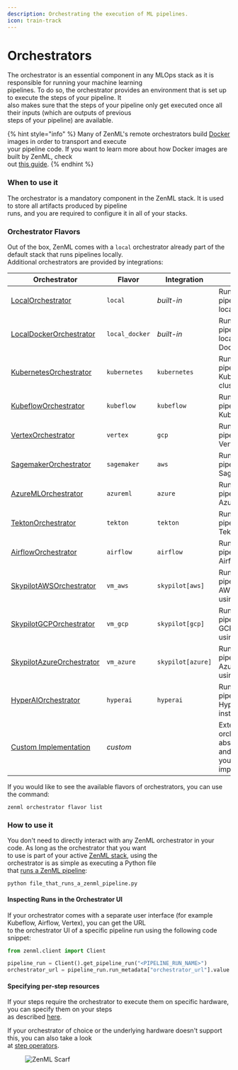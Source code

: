 ```yaml
---
description: Orchestrating the execution of ML pipelines.
icon: train-track
---
```


# Orchestrators

The orchestrator is an essential component in any MLOps stack as it is responsible for running your machine learning\
pipelines. To do so, the orchestrator provides an environment that is set up to execute the steps of your pipeline. It\
also makes sure that the steps of your pipeline only get executed once all their inputs (which are outputs of previous\
steps of your pipeline) are available.

{% hint style="info" %}
Many of ZenML's remote orchestrators build [Docker](https://www.docker.com/) images in order to transport and execute\
your pipeline code. If you want to learn more about how Docker images are built by ZenML, check\
out [this guide](../../how-to/customize-docker-builds/).
{% endhint %}

### When to use it

The orchestrator is a mandatory component in the ZenML stack. It is used to store all artifacts produced by pipeline\
runs, and you are required to configure it in all of your stacks.

### Orchestrator Flavors

Out of the box, ZenML comes with a `local` orchestrator already part of the default stack that runs pipelines locally.\
Additional orchestrators are provided by integrations:

| Orchestrator                                | Flavor         | Integration       | Notes                                                                   |
| ------------------------------------------- | -------------- | ----------------- | ----------------------------------------------------------------------- |
| [LocalOrchestrator](local.md)               | `local`        | _built-in_        | Runs your pipelines locally.                                            |
| [LocalDockerOrchestrator](local-docker.md)  | `local_docker` | _built-in_        | Runs your pipelines locally using Docker.                               |
| [KubernetesOrchestrator](kubernetes.md)     | `kubernetes`   | `kubernetes`      | Runs your pipelines in Kubernetes clusters.                             |
| [KubeflowOrchestrator](kubeflow.md)         | `kubeflow`     | `kubeflow`        | Runs your pipelines using Kubeflow.                                     |
| [VertexOrchestrator](vertex.md)             | `vertex`       | `gcp`             | Runs your pipelines in Vertex AI.                                       |
| [SagemakerOrchestrator](sagemaker.md)       | `sagemaker`    | `aws`             | Runs your pipelines in Sagemaker.                                       |
| [AzureMLOrchestrator](azureml.md)           | `azureml`      | `azure`           | Runs your pipelines in AzureML.                                         |
| [TektonOrchestrator](tekton.md)             | `tekton`       | `tekton`          | Runs your pipelines using Tekton.                                       |
| [AirflowOrchestrator](airflow.md)           | `airflow`      | `airflow`         | Runs your pipelines using Airflow.                                      |
| [SkypilotAWSOrchestrator](skypilot-vm.md)   | `vm_aws`       | `skypilot[aws]`   | Runs your pipelines in AWS VMs using SkyPilot                           |
| [SkypilotGCPOrchestrator](skypilot-vm.md)   | `vm_gcp`       | `skypilot[gcp]`   | Runs your pipelines in GCP VMs using SkyPilot                           |
| [SkypilotAzureOrchestrator](skypilot-vm.md) | `vm_azure`     | `skypilot[azure]` | Runs your pipelines in Azure VMs using SkyPilot                         |
| [HyperAIOrchestrator](hyperai.md)           | `hyperai`      | `hyperai`         | Runs your pipeline in HyperAI.ai instances.                             |
| [Custom Implementation](custom.md)          | _custom_       |                   | Extend the orchestrator abstraction and provide your own implementation |

If you would like to see the available flavors of orchestrators, you can use the command:

```shell
zenml orchestrator flavor list
```

### How to use it

You don't need to directly interact with any ZenML orchestrator in your code. As long as the orchestrator that you want\
to use is part of your active [ZenML stack](../../user-guide/production-guide/understand-stacks.md), using the\
orchestrator is as simple as executing a Python file\
that [runs a ZenML pipeline](../../user-guide/starter-guide/starter-project.md):

```shell
python file_that_runs_a_zenml_pipeline.py
```

#### Inspecting Runs in the Orchestrator UI

If your orchestrator comes with a separate user interface (for example Kubeflow, Airflow, Vertex), you can get the URL\
to the orchestrator UI of a specific pipeline run using the following code snippet:

```python
from zenml.client import Client

pipeline_run = Client().get_pipeline_run("<PIPELINE_RUN_NAME>")
orchestrator_url = pipeline_run.run_metadata["orchestrator_url"].value
```

#### Specifying per-step resources

If your steps require the orchestrator to execute them on specific hardware, you can specify them on your steps\
as described [here](../../how-to/pipeline-development/use-configuration-files/runtime-configuration.md).

If your orchestrator of choice or the underlying hardware doesn't support this, you can also take a look\
at [step operators](../step-operators/).

<figure><img src="https://static.scarf.sh/a.png?x-pxid=f0b4f458-0a54-4fcd-aa95-d5ee424815bc" alt="ZenML Scarf"><figcaption></figcaption></figure>

